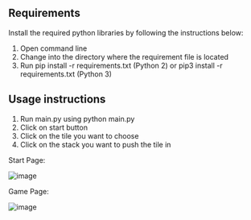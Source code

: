 ## Requirements

Install the required python libraries by following the instructions below:

1. Open command line
2. Change into the directory where the requirement file is located
3. Run pip install -r requirements.txt (Python 2) or pip3 install -r requirements.txt (Python 3)

## Usage instructions

1. Run main.py using python main.py
2. Click on start button
3. Click on the tile you want to choose
4. Click on the stack you want to push the tile in

Start Page:

![image](https://user-images.githubusercontent.com/69297997/139248477-d1e0904f-495e-4fd1-8743-a5e6c1398e46.png)

Game Page:

![image](https://user-images.githubusercontent.com/69297997/139248964-709f059e-c2f6-46d0-845d-7c850b64f07f.png)
